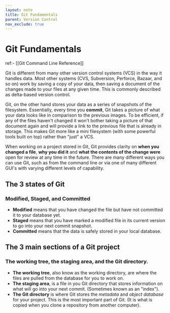 ```yaml
---
layout: note
title: Git Fundamentals
parent: Version Control
nav_exclude: true
---
```


# Git Fundamentals
ref:- [[Git Command Line Reference]]

Git is different from many other version control systems (VCS) in the way it handles data. Most other systems (CVS, Subversion, Perforce, Bazaar, and so on) work by saving a copy of your data, then saving a document of the changes made to your files at any given time. This is commonly described as delta-based version control.

Git, on the other hand stores your data as a series of snapshots of the filesystem. Essentially, every time you **commit**, Git takes a picture of what your data looks like in comparison to the previous images. To be efficient, if any of the files haven't changed it won't bother taking a picture of that document again and will provide a link to the previous file that is already in storage. This makes Git more like a mini filesystem (with some powerful tools built on top) rather than "just" a VCS. 

When working on a project stored in Git, Git provides clarity on **when you changed a file**, **why you did it** and **what the contents of the change were** open for review at any time in the future. There are many different ways you can use Git, such as from the command line or via one of many different GUI's with varying different levels of capability. 

## The 3 states of Git
### Modified, Staged, and Committed
- **Modified** means that you have changed the file but have not committed it to your database yet.
- **Staged** means that you have marked a modified file in its current version to go into your next commit snapshot.
- **Committed** means that the data is safely stored in your local database.

## The 3 main sections of a Git project 
### The working tree, the staging area, and the Git directory.
- **The working tree**, also know as the working directory, are where the files are pulled from the database for you to work on. 
- **The staging area**, is a file in you Git directory that stores information on what will go into your next commit. (Sometimes known as an "index").
- **The Git directory** is where Git stores the *metadata* and *object database* for your project. This is the most important part of Git. (It is what is copied when you clone a repository from another computer).
